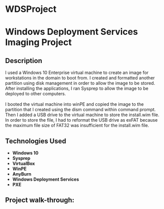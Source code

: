 # WDSProject

<h1>Windows Deployment Services Imaging Project</h1>

<h2>Description</h2>
I used a Windows 10 Enterprise virtual machine to create an image for workstations in the domain to boot from. I created and formatted another partition using disk management in order to allow the image to be stored. After installing the applications, I ran Sysprep to allow the image to be deployed to other computers. 
<br/><br/>
I booted the virtual machine into winPE and copied the image to the partition that I created using the dism command within command prompt. Then I added a USB drive to the virtual machine to store the install.wim file. In order to store the file, I had to reformat the USB drive as exFAT because the maximum file size of FAT32 was insufficient for the install.wim file.

<br />


<h2>Technologies Used</h2>

- <b>Windows 10</b>
- <b>Sysprep</b>
- <b>VirtualBox</b>
- <b>WinPE</b>
- <b>AnyBurn</b>
- <b>Windows Deployment Services</b>
- <b>PXE</b>


<h2>Project walk-through:</h2>
